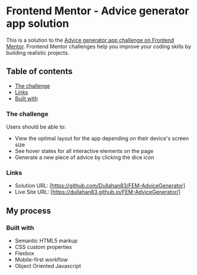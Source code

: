 # Frontend Mentor - Advice generator app solution

This is a solution to the [Advice generator app challenge on Frontend Mentor](https://www.frontendmentor.io/challenges/advice-generator-app-QdUG-13db). Frontend Mentor challenges help you improve your coding skills by building realistic projects.

## Table of contents

- [The challenge](#the-challenge)
- [Links](#links)
- [Built with](#built-with)

### The challenge

Users should be able to:

- View the optimal layout for the app depending on their device's screen size
- See hover states for all interactive elements on the page
- Generate a new piece of advice by clicking the dice icon

### Links

- Solution URL: [https://github.com/Dullahan83/FEM-AdviceGenerator]
- Live Site URL: [https://dullahan83.github.io/FEM-AdviceGenerator/]

## My process

### Built with

- Semantic HTML5 markup
- CSS custom properties
- Flexbox
- Mobile-first workflow
- Object Oriented Javascript

